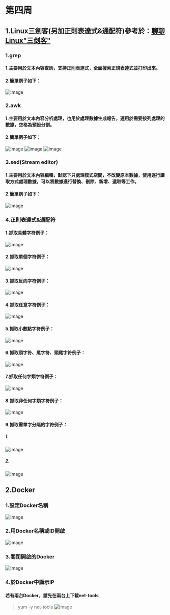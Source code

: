# 第四周
## 1.Linux三劍客(另加正則表達式&通配符)參考於：[聊聊 Linux"三剑客"](https://zhuanlan.zhihu.com/p/51392253)
### 1.grep
#### 1.主要用於文本內容查詢，支持正則表達式，全面搜索正規表達式並打印出來。
#### 2.簡單例子如下：
![image](https://github.com/LarrySu508/Linux_note/blob/master/Week4/grep.png)
### 2.awk
#### 1.主要用於文本內容分析處理，也用於處理數據生成報告，適用於需要按列處理的數據，空格為預設分割。
#### 2.簡單例子如下：
![image](https://github.com/LarrySu508/Linux_note/blob/master/Week4/awk3.png)
![image](https://github.com/LarrySu508/Linux_note/blob/master/Week4/awk1.png)
![image](https://github.com/LarrySu508/Linux_note/blob/master/Week4/awk2.png)
### 3.sed(Stream editor)
#### 1.主要用於文本內容編輯，默認下只處理模式空間，不改變原本數據，使用逐行讀取方式處理數據，可以將數據進行替換、刪除、新增、選取等工作。
#### 2.簡單例子如下：
![image](https://github.com/LarrySu508/Linux_note/blob/master/Week4/sed.png)
### 4.正則表達式&通配符
#### 1.抓取具體字符例子：
![image](https://github.com/LarrySu508/Linux_note/blob/master/Week4/1.png)
#### 2.抓取單個字符例子：
![image](https://github.com/LarrySu508/Linux_note/blob/master/Week4/2.png)
#### 3.抓取反向字符例子：
![image](https://github.com/LarrySu508/Linux_note/blob/master/Week4/3.png)
#### 4.抓取任意字符例子：
![image](https://github.com/LarrySu508/Linux_note/blob/master/Week4/4.png)
#### 5.抓取小數點字符例子：
![image](https://github.com/LarrySu508/Linux_note/blob/master/Week4/4-1.png)
#### 6.抓取頭字符、尾字符、頭尾字符例子：
![image](https://github.com/LarrySu508/Linux_note/blob/master/Week4/6.png)
#### 7.抓取任何字類字符例子：
![image](https://github.com/LarrySu508/Linux_note/blob/master/Week4/7.png)
#### 8.抓取非任何字類字符例子：
![image](https://github.com/LarrySu508/Linux_note/blob/master/Week4/8.png)
#### 9.抓取需單字分隔的字符例子：
##### 1.
![image](https://github.com/LarrySu508/Linux_note/blob/master/Week4/9.png)
##### 2.
![image](https://github.com/LarrySu508/Linux_note/blob/master/Week4/10.png)
## 2.Docker 
### 1.設定Docker名稱
![image]()
### 2.用Docker名稱或ID開啟
![image]()
### 3.關閉開啟的Docker
![image]()
### 4.於Docker中顯示IP
#### 若有兩台Docker，請先在兩台上下載net-tools
> yum -y net-tools
![image]()
